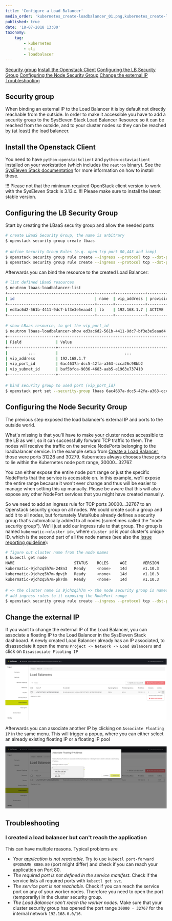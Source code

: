 ```yaml
---
title: 'Configure a Load Balancer'
media_order: 'kubernetes_create-loadbalancer_01.png,kubernetes_create-loadbalancer_02.png'
published: true
date: '18-07-2018 13:00'
taxonomy:
    tag:
        - kubernetes
        - cli
        - loadbalacer
---
```


[Security group](#security-group)
[Install the Openstack Client](#install-the-openstack-client)
[Configuring the LB Security Group](#configuring-the-lb-security-group)
[Configuring the Node Security Group](#configuring-the-node-security-group)
[Change the external IP](#change-the-external-ip)
[Troubleshooting](#troubleshooting)

## Security group

When binding an external IP to the Load Balancer it is by default not directly reachable from the outside. In order to make it accessible you have to add a security group to the SysEleven Stack Load Balancer Resource so it can be reached from the outside, and to your cluster nodes so they can be reached by (at least) the load balancer.

## Install the Openstack Client

You need to have `python-openstackclient` and `python-octaviaclient` installed on your workstation (which includes the `neutron` binary).
See the [SysEleven Stack documentation](https://docs.syseleven.de/syseleven-stack/en/tutorials/openstack-cli) for more information on how to install these.

!!! Please not that the minimum required OpenStack client version to work with the SysEleven Stack is 3.13.x.
!!! Please make sure to install the latest stable version.

## Configuring the LB Security Group

Start by creating the LBaaS security group and allow the needed ports

```bash
# create LBaaS Security Group, the name is arbitrary
$ openstack security group create lbaas

# define Security Group Rules (e.g. open tcp port 80,443 and icmp)
$ openstack security group rule create --ingress --protocol tcp --dst-port 80:80   --remote-ip 0.0.0.0/0 lbaas
$ openstack security group rule create --ingress --protocol tcp --dst-port 443:443 --remote-ip 0.0.0.0/0 lbaas
```

Afterwards you can bind the resource to the created Load Balancer:

```bash
# list defined LBaaS resources
$ neutron lbaas-loadbalancer-list
+--------------------------------------+-------+-------------+---------------------+----------+
| id                                   | name  | vip_address | provisioning_status | provider |
+--------------------------------------+-------+-------------+---------------------+----------+
| ed3ac6d2-561b-4411-9dc7-bf3e3e5eaad4 | lb    | 192.168.1.7 | ACTIVE              | midonet  |
+--------------------------------------+-------+-------------+---------------------+----------+

# show LBaas resource, to get the vip_port_id
$ neutron lbaas-loadbalancer-show ed3ac6d2-561b-4411-9dc7-bf3e3e5eaad4
+---------------------+--------------------------------------------------------------+
| Field               | Value                                                        |
+---------------------+--------------------------------------------------------------+
|         ...         |                             ...                              |
| vip_address         | 192.168.1.7                                                  |
| vip_port_id         | 6ac4637a-dcc5-42fa-a363-ccca26c98bb2                         |
| vip_subnet_id       | baf5bfca-9036-4683-aab5-e1963e737410                         |
+---------------------+--------------------------------------------------------------+

# bind security group to used port (vip_port_id)
$ openstack port set --security-group lbaas 6ac4637a-dcc5-42fa-a363-ccca26c98bb2
```

## Configuring the Node Security Group

The previous step exposed the load balancer's external IP and ports to the outside world.

What's missing is that you'll have to make your cluster nodes accessible to the LB as well, so it can successfully forward TCP traffic to them. The nodes will receive the traffic on the service NodePorts belonging to the loadbalancer service. In the example setup from [Create a Load Balancer](../13.create-a-load-balancer/default.en.md), those were ports 31228 and 30279. Kubernetes always chooses these ports to lie within the Kubernetes node port range, 30000...32767.

You can either expose the entire node port range or just the specific NodePorts that the service is accessible on. In this example, we'll expose the entire range because it won't ever change and thus will be easier to manage when setting this up manually. Please be aware that this will also expose any other NodePort services that you might have created manually.

So we need to add an ingress rule for TCP ports 30000...32767 to an Openstack security group on all nodes. We could create such a group and add it to all nodes, but fortunately MetaKube already defines a security group that's automatically added to all nodes (sometimes called the "node security group"). We'll just add our ingress rule to that group. The group is named `kubermatic-<cluster id>`, where `cluster id` is your cluster's unique ID, which is the second part of all the node names (see also the [Issue reporting guideline](../../05.Support/01.issue-reporting-guideline/default.en.md)):

```bash
# figure out cluster name from the node names
$ kubectl get node
NAME                          STATUS    ROLES     AGE       VERSION
kubermatic-9jchzq5h7m-248n3   Ready     <none>    14d       v1.10.3
kubermatic-9jchzq5h7m-dpvjh   Ready     <none>    14d       v1.10.3
kubermatic-9jchzq5h7m-pk7dm   Ready     <none>    14d       v1.10.3

# => the cluster name is 9jchzq5h7m => the node security group is named kubermatic-9jchzq5h7m
# add ingress rules to it exposing the NodePort range
$ openstack security group rule create --ingress --protocol tcp --dst-port 30000:32767 --remote-ip 0.0.0.0/0 kubermatic-9jchzq5h7m
```

## Change the external IP

If you want to change the external IP of the Load Balancer, you can associate a floating IP to the Load Balancer in the SysEleven Stack dashboard. A newly created Load Balancer already has an IP associated, to disassociate it open the menu `Project -> Network -> Load Balancers` and click on `Disassociate Floating IP`

![Disassociate Floating IP in SysEleven Stack](image_stack-fip-disassociate_01.png)

Afterwards you can associate another IP by clicking on `Associate Floating IP` in the same menu. This will trigger a popup, where you can either select an already existing floating IP or a floating IP pool

![Associate Floating IP in SysEleven Stack](image_stack-fip-associate_01.png)

## Troubleshooting

### I created a load balancer but can't reach the application

This can have multiple reasons. Typical problems are

* _Your application is not reachable_. Try to use `kubectl port-forward $PODNAME 8080:80` \(port might differ\) and check if you can reach your application on Port 80.
* _The required port is not defined in the service manifest_. Check if the service lists all required ports with `kubectl get svc`.
* _The service port is not reachable._ Check if you can reach the service port on any of your worker nodes. Therefore you need to open the port \(temporarily\) in the cluster security group.
* _The Load Balancer can't reach the worker nodes_. Make sure that your cluster security group has opened the port range `30000 - 32767` for the internal network `192.168.0.0/16`.
